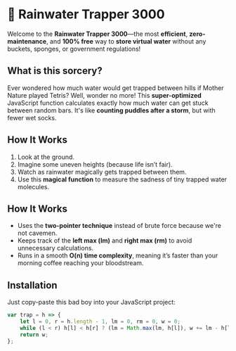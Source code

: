 # 🌊 **Rainwater Trapper 3000** 

Welcome to the **Rainwater Trapper 3000**—the most **efficient**, **zero-maintenance**, and **100% free** way to **store virtual water** without any buckets, sponges, or government regulations! 

## **What is this sorcery?**  
Ever wondered how much water would get trapped between hills if Mother Nature played Tetris? Well, wonder no more! This **super-optimized** JavaScript function calculates exactly how much water can get stuck between random bars. It's like **counting puddles after a storm**, but with fewer wet socks.  

## **How It Works**  
1. Look at the ground.  
2. Imagine some uneven heights (because life isn’t fair).  
3. Watch as rainwater magically gets trapped between them.  
4. Use this **magical function** to measure the sadness of tiny trapped water molecules.  

## **How It Works**  
- Uses the **two-pointer technique** instead of brute force because we're not cavemen.  
- Keeps track of the **left max (lm)** and **right max (rm)** to avoid unnecessary calculations.  
- Runs in a smooth **O(n) time complexity**, meaning it’s faster than your morning coffee reaching your bloodstream.  

## **Installation**  
Just copy-paste this bad boy into your JavaScript project:  

```js
var trap = h => {
    let l = 0, r = h.length - 1, lm = 0, rm = 0, w = 0;
    while (l < r) h[l] < h[r] ? (lm = Math.max(lm, h[l]), w += lm - h[l++]) : (rm = Math.max(rm, h[r]), w += rm - h[r--]);
    return w;
};

